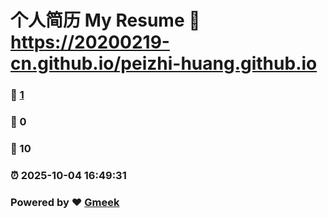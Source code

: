 # 个人简历 My Resume :link: https://20200219-cn.github.io/peizhi-huang.github.io 
### :page_facing_up: [1](https://20200219-cn.github.io/peizhi-huang.github.io/tag.html) 
### :speech_balloon: 0 
### :hibiscus: 10 
### :alarm_clock: 2025-10-04 16:49:31 
### Powered by :heart: [Gmeek](https://github.com/Meekdai/Gmeek)
